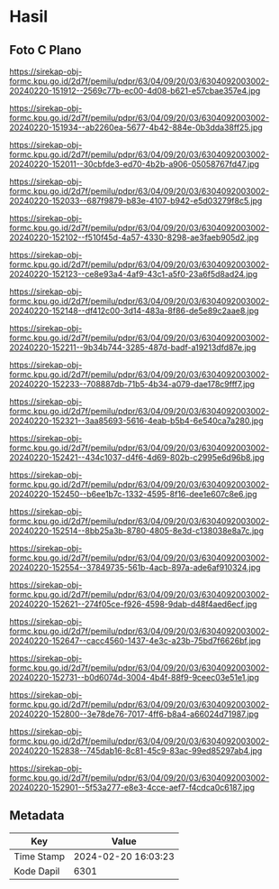 # Hasil

## Foto C Plano

https://sirekap-obj-formc.kpu.go.id/2d7f/pemilu/pdpr/63/04/09/20/03/6304092003002-20240220-151912--2569c77b-ec00-4d08-b621-e57cbae357e4.jpg

https://sirekap-obj-formc.kpu.go.id/2d7f/pemilu/pdpr/63/04/09/20/03/6304092003002-20240220-151934--ab2260ea-5677-4b42-884e-0b3dda38ff25.jpg

https://sirekap-obj-formc.kpu.go.id/2d7f/pemilu/pdpr/63/04/09/20/03/6304092003002-20240220-152011--30cbfde3-ed70-4b2b-a906-05058767fd47.jpg

https://sirekap-obj-formc.kpu.go.id/2d7f/pemilu/pdpr/63/04/09/20/03/6304092003002-20240220-152033--687f9879-b83e-4107-b942-e5d03279f8c5.jpg

https://sirekap-obj-formc.kpu.go.id/2d7f/pemilu/pdpr/63/04/09/20/03/6304092003002-20240220-152102--f510f45d-4a57-4330-8298-ae3faeb905d2.jpg

https://sirekap-obj-formc.kpu.go.id/2d7f/pemilu/pdpr/63/04/09/20/03/6304092003002-20240220-152123--ce8e93a4-4af9-43c1-a5f0-23a6f5d8ad24.jpg

https://sirekap-obj-formc.kpu.go.id/2d7f/pemilu/pdpr/63/04/09/20/03/6304092003002-20240220-152148--df412c00-3d14-483a-8f86-de5e89c2aae8.jpg

https://sirekap-obj-formc.kpu.go.id/2d7f/pemilu/pdpr/63/04/09/20/03/6304092003002-20240220-152211--9b34b744-3285-487d-badf-a19213dfd87e.jpg

https://sirekap-obj-formc.kpu.go.id/2d7f/pemilu/pdpr/63/04/09/20/03/6304092003002-20240220-152233--708887db-71b5-4b34-a079-dae178c9fff7.jpg

https://sirekap-obj-formc.kpu.go.id/2d7f/pemilu/pdpr/63/04/09/20/03/6304092003002-20240220-152321--3aa85693-5616-4eab-b5b4-6e540ca7a280.jpg

https://sirekap-obj-formc.kpu.go.id/2d7f/pemilu/pdpr/63/04/09/20/03/6304092003002-20240220-152421--434c1037-d4f6-4d69-802b-c2995e6d96b8.jpg

https://sirekap-obj-formc.kpu.go.id/2d7f/pemilu/pdpr/63/04/09/20/03/6304092003002-20240220-152450--b6ee1b7c-1332-4595-8f16-dee1e607c8e6.jpg

https://sirekap-obj-formc.kpu.go.id/2d7f/pemilu/pdpr/63/04/09/20/03/6304092003002-20240220-152514--8bb25a3b-8780-4805-8e3d-c138038e8a7c.jpg

https://sirekap-obj-formc.kpu.go.id/2d7f/pemilu/pdpr/63/04/09/20/03/6304092003002-20240220-152554--37849735-561b-4acb-897a-ade6af910324.jpg

https://sirekap-obj-formc.kpu.go.id/2d7f/pemilu/pdpr/63/04/09/20/03/6304092003002-20240220-152621--274f05ce-f926-4598-9dab-d48f4aed6ecf.jpg

https://sirekap-obj-formc.kpu.go.id/2d7f/pemilu/pdpr/63/04/09/20/03/6304092003002-20240220-152647--cacc4560-1437-4e3c-a23b-75bd7f6626bf.jpg

https://sirekap-obj-formc.kpu.go.id/2d7f/pemilu/pdpr/63/04/09/20/03/6304092003002-20240220-152731--b0d6074d-3004-4b4f-88f9-9ceec03e51e1.jpg

https://sirekap-obj-formc.kpu.go.id/2d7f/pemilu/pdpr/63/04/09/20/03/6304092003002-20240220-152800--3e78de76-7017-4ff6-b8a4-a66024d71987.jpg

https://sirekap-obj-formc.kpu.go.id/2d7f/pemilu/pdpr/63/04/09/20/03/6304092003002-20240220-152838--745dab16-8c81-45c9-83ac-99ed85297ab4.jpg

https://sirekap-obj-formc.kpu.go.id/2d7f/pemilu/pdpr/63/04/09/20/03/6304092003002-20240220-152901--5f53a277-e8e3-4cce-aef7-f4cdca0c6187.jpg


## Metadata

| Key        | Value               |
| ---------- | ------------------- |
| Time Stamp | 2024-02-20 16:03:23 |
| Kode Dapil | 6301                |




